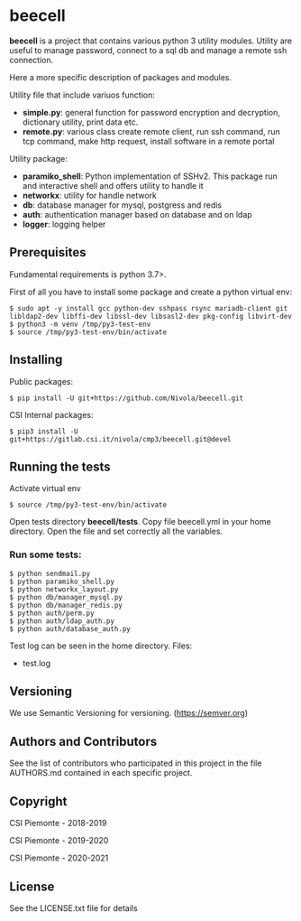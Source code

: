 # beecell
__beecell__ is a project that contains various python 3 utility modules. Utility are useful to manage password, connect 
to a sql db and manage a remote ssh connection.

Here a more specific description of packages and modules.

Utility file that include variuos function:
- __simple.py__: general function for password encryption and decryption, dictionary utility, print data etc.
- __remote.py__: various class create remote client, run ssh command, run tcp command, make http request, install 
  software in a remote portal

Utility package:
- __paramiko_shell__: Python implementation of SSHv2. This package run and interactive shell and offers utility to 
  handle it
- __networkx__: utility for handle  network
- __db__: database manager for mysql, postgress and redis
- __auth__: authentication manager based on database and on ldap
- __logger__: logging helper

## Prerequisites
Fundamental requirements is python 3.7>.

First of all you have to install some package and create a python virtual env:

```
$ sudo apt -y install gcc python-dev sshpass rsync mariadb-client git libldap2-dev libffi-dev libssl-dev libsasl2-dev pkg-config libvirt-dev
$ python3 -m venv /tmp/py3-test-env
$ source /tmp/py3-test-env/bin/activate
```

## Installing

Public packages:

```
$ pip install -U git+https://github.com/Nivola/beecell.git
```

CSI Internal packages:

```
$ pip3 install -U git+https://gitlab.csi.it/nivola/cmp3/beecell.git@devel
```

## Running the tests
Activate virtual env

```
$ source /tmp/py3-test-env/bin/activate
```

Open tests directory __beecell/tests__. Copy file beecell.yml in your home directory. Open the file and set correctly 
all the <BLANK> variables.

### Run some tests:

```
$ python sendmail.py
$ python paramiko_shell.py 
$ python networkx_layout.py
$ python db/manager_mysql.py 
$ python db/manager_redis.py
$ python auth/perm.py 
$ python auth/ldap_auth.py 
$ python auth/database_auth.py 
```

Test log can be seen in the home directory. 
Files: 
- test.log

## Versioning
We use Semantic Versioning for versioning. (https://semver.org)

## Authors and Contributors
See the list of contributors who participated in this project in the file AUTHORS.md contained in each specific project.

## Copyright
CSI Piemonte - 2018-2019

CSI Piemonte - 2019-2020

CSI Piemonte - 2020-2021

## License
See the LICENSE.txt file for details
